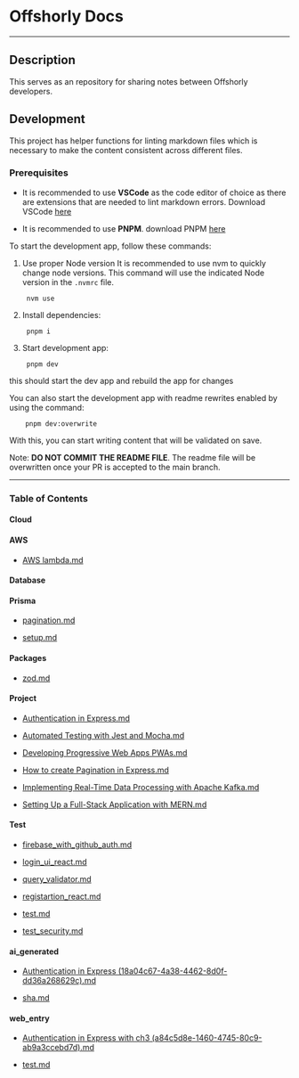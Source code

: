 # Offshorly Docs

---

## Description

This serves as an repository for sharing notes between Offshorly developers.

## Development

This project has helper functions for linting markdown files which is necessary to make the content consistent across different files.

### Prerequisites

- It is recommended to use **VSCode** as the code editor of choice as there are extensions that are needed to lint markdown errors. Download VSCode [here](https://code.visualstudio.com/download)

- It is recommended to use **PNPM**. download PNPM [here](https://pnpm.io/installation)

To start the development app, follow these commands:

1. Use proper Node version
    It is recommended to use nvm to quickly change node versions. This command will use the indicated Node version in the `.nvmrc` file.

        nvm use

2. Install dependencies:

        pnpm i

3. Start development app:

        pnpm dev

this should start the dev app and rebuild the app for changes

You can also start the development app with readme rewrites enabled by using the command:

        pnpm dev:overwrite

With this, you can start writing content that will be validated on save.

Note: **DO NOT COMMIT THE README FILE**. The readme file will be overwritten once your PR is accepted to the main branch.

---

### Table of Contents

#### Cloud

#### AWS

- [AWS lambda.md](https://github.com/jasonoffshorlydev/offshorly-docs/tree/main/content/Cloud/AWS/AWS%20lambda.md)

#### Database

#### Prisma

- [pagination.md](https://github.com/jasonoffshorlydev/offshorly-docs/tree/main/content/Database/Prisma/pagination.md)

- [setup.md](https://github.com/jasonoffshorlydev/offshorly-docs/tree/main/content/Database/Prisma/setup.md)

#### Packages

- [zod.md](https://github.com/jasonoffshorlydev/offshorly-docs/tree/main/content/Packages/zod.md)

#### Project

- [Authentication in Express.md](https://github.com/jasonoffshorlydev/offshorly-docs/tree/main/content/Project/Authentication%20in%20Express.md)

- [Automated Testing with Jest and Mocha.md](https://github.com/jasonoffshorlydev/offshorly-docs/tree/main/content/Project/Automated%20Testing%20with%20Jest%20and%20Mocha.md)

- [Developing Progressive Web Apps PWAs.md](https://github.com/jasonoffshorlydev/offshorly-docs/tree/main/content/Project/Developing%20Progressive%20Web%20Apps%20PWAs.md)

- [How to create Pagination in Express.md](https://github.com/jasonoffshorlydev/offshorly-docs/tree/main/content/Project/How%20to%20create%20Pagination%20in%20Express.md)

- [Implementing Real-Time Data Processing with Apache Kafka.md](https://github.com/jasonoffshorlydev/offshorly-docs/tree/main/content/Project/Implementing%20Real-Time%20Data%20Processing%20with%20Apache%20Kafka.md)

- [Setting Up a Full-Stack Application with MERN.md](https://github.com/jasonoffshorlydev/offshorly-docs/tree/main/content/Project/Setting%20Up%20a%20Full-Stack%20Application%20with%20MERN.md)

#### Test

- [firebase_with_github_auth.md](https://github.com/jasonoffshorlydev/offshorly-docs/tree/main/content/Test/firebase_with_github_auth.md)

- [login_ui_react.md](https://github.com/jasonoffshorlydev/offshorly-docs/tree/main/content/Test/login_ui_react.md)

- [query_validator.md](https://github.com/jasonoffshorlydev/offshorly-docs/tree/main/content/Test/query_validator.md)

- [registartion_react.md](https://github.com/jasonoffshorlydev/offshorly-docs/tree/main/content/Test/registartion_react.md)

- [test.md](https://github.com/jasonoffshorlydev/offshorly-docs/tree/main/content/Test/test.md)

- [test_security.md](https://github.com/jasonoffshorlydev/offshorly-docs/tree/main/content/Test/test_security.md)

#### ai_generated

- [Authentication in Express (18a04c67-4a38-4462-8d0f-dd36a268629c).md](https://github.com/jasonoffshorlydev/offshorly-docs/tree/main/content/ai_generated/Authentication%20in%20Express%20(18a04c67-4a38-4462-8d0f-dd36a268629c).md)

- [sha.md](https://github.com/jasonoffshorlydev/offshorly-docs/tree/main/content/ai_generated/sha.md)

#### web_entry

- [Authentication in Express with ch3 (a84c5d8e-1460-4745-80c9-ab9a3ccebd7d).md](https://github.com/jasonoffshorlydev/offshorly-docs/tree/main/content/web_entry/Authentication%20in%20Express%20with%20ch3%20(a84c5d8e-1460-4745-80c9-ab9a3ccebd7d).md)

- [test.md](https://github.com/jasonoffshorlydev/offshorly-docs/tree/main/content/web_entry/test.md)
  